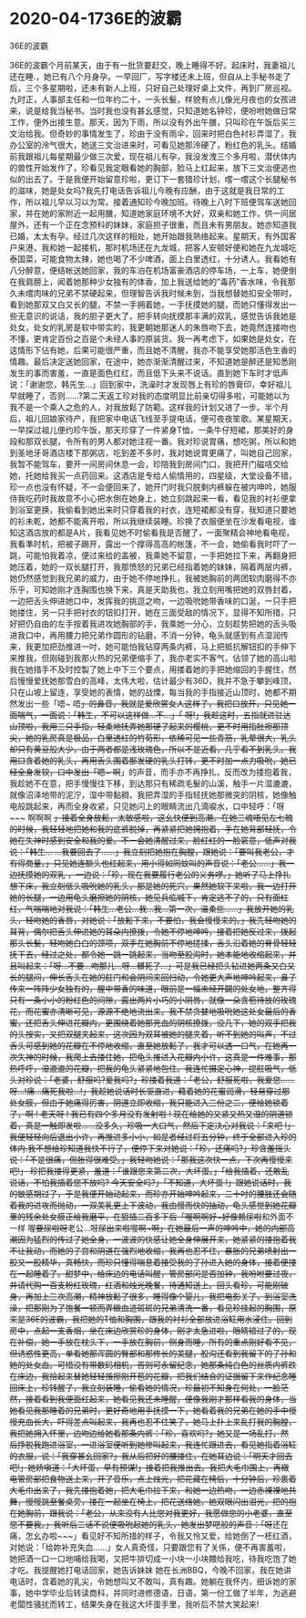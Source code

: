 # 2020-04-1736E的波霸



36E的波霸



36E的波霸个月前某天，由于有一批货要赶交，晚上睡得不好。起床时，我妻祖儿还在睡.，她已有八个月身孕。一早回厂，写字楼还未上班，但自从上手秘书走了后，三个多星期啦，还未有新人上班，只好自己处理好桌上文件，再到厂房巡视。九时正，人事部主任和一位年约二十，一头长髮，样貌有点儿像光月夜也的女孩进来，说是给我当秘书。当时我也没有甚幺感觉，只知道她名钟珍，便吩咐她做日常工作，便外出接生意。那天，因为下雨，所以没有外出午膳，只叫珍在午饭后买三文治给我。但奇妙的事情发生了，珍由于没有雨伞，回来时把白色衬衫弄湿了，我办公室的泠气很大，她送三文治进来时，可看见她那泠硬了，粉红色的乳头。结婚前我跟祖儿每星期最少做三次爱，现在祖儿有孕，我没发洩三个多月啦，潜伏体内的兽性开始发作了，珍看见我定眼看她的胸部，脸马上红起来，放下三文治便逃也似的出去了。于是我便开始留意珍啦，更订下一套猎珍计划，嚐一嚐这个长腿秘书的滋味，她是处女吗?我先打电话告诉祖儿今晚有应酬，由于这就是我日常的工作，所以祖儿早以习以为常。接着通知珍今晚加班。待晚上八时下班便驾车送她回家，并在她的家附近一起用膳，知道她家庭环境不大好，双亲和她工作，供一间居屋外，还有一个正在念预科的妹妹，家庭担子很重，而且未有男朋友。她亦知道我已婚，太太有孕。经过几次这样的相处，她开始跟我熟络起来。星期天，有外国客户来港，我和她一起接机，那时机场还在九龙城，把客人安顿好便和她在九龙城吃泰国菜，可能食物太辣，她也喝了不少啤酒，面上白里透红，十分诱人。我看她有八分醉意，便结帐送她回家，我的车泊在机场富豪酒店的停车场，一上车，她便倒在我肩膀上，闻着她那种少女独有的体香，加上我送给她的”毒药”香水味，令我那久未嚐肉味的兄弟不禁硬起来，但理智告诉我时候未到，当我想替她扣安全带时，看到她那双又白又长的腿，不禁一手拥着她，一手抚摸她的腿，而她只懂得发出一些无意识的说话，我的胆子更大了，把手转向抚摸那丰满的双乳，感觉告诉我她是处女，处女的乳房是软中带实的，我更朝她那迷人的朱唇吻下去，她竟然连接吻也不懂，更肯定百份之百是个未经人事的原装货。我一再考虑下，如果她是处女，在这情形下佔有她，后果可能很严重，而且她不清醒，我亦不能享受她那活色生香的情趣。最后决定送她回家，在途中，她亦渐渐清醒过来，不知道她是醉还是知悉刚发生的事而害羞，一直是面色红红，而且低下头来不说话。直到她下车时才低声说：「谢谢您，韩先生…」回到家中，洗澡时才发现唇上有珍的唇膏印，幸好祖儿早就睡了，否则……?第二天返工珍对我的态度明显比前亲切得多啦，可能她以为我不是一个乘人之危的人，对我放鬆了防範。这样我的计划又进了一步。半个月后，祖儿回娘家待产，我把家中电话飞线至手提电话，便可夜夜笙歌。某星期天，一早探过祖儿便约珍午饭，那天珍穿了一件紧身T恤，一条牛仔短裙，那美好的身段和那双长腿，令所有的男人都对她注视一番。我对珍说胃痛，想吃粥，所以和她到圣地牙哥酒店楼下那粥店，吃到差不多时，我对她说胃更痛了，叫她自己回家，我暂不能驾车，要开一间房间休息一会，珍陪我到房间门口，我把开门磁咭交给她，托她给我买一点药回来。这酒店是专给人偷情用的，四星级，大堂设备不错，珍一点也没有怀疑，不一会便回来了，她开门时我只脱剩内裤躲在被内呻吟，她服侍我吃药时我故意不小心把水倒在她身上，她立刻跳起来一看，看见我的衬衫便拿到浴室更换，我偷看到她出来时只穿着我的衬衣，连短裙都没有穿，我知道只要她的衫未乾，她都不能离开啦，所以我继续装睡。珍换了衣服便坐在沙发看电视，谁知这酒店放的都是A片，我看见她不时偷看我是否醒了，一面聚精会神地看电视，我看準时机，把被子踢开，露出一个撑得高高的帐篷，不一会，她偷看我时吓了一跳，可能怕我着凉，便过来给的盖被，我乘她不留意，一手把她拉下来，再翻身把她压着，她的一双长腿打开，我那愤怒的兄弟已经指着她的妹妹，隔着两层内裤，她仍然感觉到我兄弟的威力，由于她不停地挣扎，我被她胸前的两团软肉磨得不亦乐乎，可知她刚才连胸围也换下来，真是天助我也，我立刻用嘴把她的双唇封着，一边把舌头伸进她口中，发挥我的挑逗之吻，一边吸吮她带香味的口涎，一只手把她搂住，另一只手把衬衣的钮扣打开，她在三面受敌的情况下，显得不知所措，只好把仍自由的左手按着我进攻她胸部的手，我乘她一分心，立刻趁势把她的舌头吸进我口中，再用腰力把兄弟作圆形的钻磨，不消一分钟，龟头就感到有点湿润传来，我更加把劲推进一吋，她可能怕我钻穿两条内裤，马上把抵抗解钮扣的手伸下来推我，但刚碰到我那火热的兄弟便缩手了，我亦老实不客气，佔领了她的高山啦我在她措手不及时控製了她上中下三个要点，用搂着她的手把她缩回的手握住，然后慢慢爱抚她那雪白的高峰，太伟大啦，估计最少有36D，我并不急于攀到峰顶，只在山坡上留连，享受她的表情，她的战慄，每当我的手指接近山顶时，她都不期然发出一些「唔~ 唔~~」的鼻音，我就是爱欣赏女人这样子，我把口放开，只见她一面喘气，一面说：「韩生，不可以这样做…不…」「 呀!」我趁这时，五指就进驻达山顶啦，我用三只手指，轻柔地抚弄她那硬了起来的樱桃，更不时用指肚擦那顶尖，她的乳房真是极品，白里透红的竹荀形，依稀可见一些青筋，乳晕很大，乳头却只有黄豆般大少，由于两者都是浅玫瑰色，所以不是近看，几乎看不到乳头。我用口含着她的乳头，再用舌头围着那发硬的乳头打转，更不时加一点力吸吮，她已经全身发软，口中发出「嗯~ 啊~~」的声音，而手亦不再挣扎，反而改为搂抱着我，我趁她不在意，把手慢慢往下移，到达那只有稀疏毛髮的山溪，触手一片湿漉漉，就像沼泽地带的泥泞，湿中带黏稠，我把弄湿的手指轻抚她那微突的阴核，她像触电般跳起来，再而全身收紧，只见她闪上的眼睛流出几滴唳水，口中轻呼：「呀 ~~~ 啊啊啊 ~~~~~~~~」接着全身放鬆，太敏感啦，这幺快便到高潮。在她三魂唔见左七魄的时候，我轻轻地把她和我的底裤脱掉，再紧紧把她拥抱着，手在她背部轻抚，令她在失神时感到安全和我的爱。不一会她清醒过来，脸红红的一脸窘意，低声对我说：「韩生… …我要回去了……」我立刻把她抱在胸膛，跟她说：「要叫我老公，才有得商量。」只见她连额头也红起来，用小得如同蚊叫的声音说：「老公……」我一边抚摸她的双乳 ，一边说：「珍，现在我要履行老公的义务啰。」她听了马上挣扎想下床，我立刻低头吸吮她的乳头，那是她的死穴，果然她软下来啦，我一边打开她的长腿，一边用龟头磨擦她的阴核，她见兵临城下，肯定逃不了的，只有面红红，气喘喘地对我说：「韩生…老公…我…我…第一次，温柔些……」我放开她的乳头，轻吻她的香唇，对她说：「放鬆下来，不要怕，我会慢慢来的。」我先轻吻她的耳背，偶尔把舌头伸进她的耳朵内撩拨，令她不停地呻吟，接着把她反过来，拨起那头长髮，轻吻她白白的颈项，双手在她胸前不停地搓揉，舌头沿着她的脊骨轻轻抚下去，经过之处，都令她一跳一跳起来，当吻至股沟时，她本能地收缩起来，并且叫起来：「呀…不要…吻那儿…呀…髒死了…」可是我已经把头钻进她两条又白又长的腿间，伸长舌头在她的肛门和会阴间来回扫动，令她更大声地呻吟起来，鼻子传来一阵阵少女独有的，腥中带香的味道，眼前是一幅未经开闢的处女地，整齐得只有一条小小的粉红色的间隙，露出两片小巧的小阴唇，就像一朵含苞待放的玫瑰花，而花蜜亦清晰可见，源源不绝地流出来。我不禁贪婪地吸吮她这处女最后的香蜜，还把舌头伸进花瓣内，更围绕着她那充血的阴核撩拨，没几下，她的双手把我的头按实，又把双腿夹起来，这次因为双耳被她的腿夹着，听不到她的叫声，不过舌头可感到她的花瓣在不停地收缩，直至她放鬆了，我才可以透一口气，在她再一次失神的时候，我爬上去搂住她，把龟头推进入花瓣内小许，这真是一件难事，那热呼呼，湿漉漉的花瓣，把我的龟头紧紧地包住。我连忙摄定心神，提肛吸气，低头对珍说：「老婆，舒服吗?爱我吗?」珍搂着我道：「老公，舒服死啦，我爱您……呀…!痛…痛死我啦…!」我趁她说话时长驱直进，藉着她的花蜜润滑，轻易穿过那处女膜，但由于她痛得厉害，阴道立即收缩，我只能进入三份之二，便给她锁着了，啊 ! 老天呀 ! 我已有四个多月没有发射啦 ! 现在给她的又紧又热又湿的阴道锁着，真是一触即发啦……没多久，珍吸一大口气，然后下定决心对我说：「来吧 !」我便轻轻向后退出小许，再推进多小小，如是者经过将五分钟，终于全部进入珍的体内.我不想给珍知道我快不行了，便停下来对她说：「珍，还痛吗?」珍含羞摇头说：「不是很痛，但胀得很难受。」我轻吻她说：「那我这次快一点，下次再慢慢来吧!」 珍把我搂得更紧，羞道：「谁跟您来第二次，大坏蛋。」「给我插着，还敢乱说话，不怕我插着您不放吗? 今天安全吗?」「不知道，大坏蛋 !」跟她说话时，我的敏感期过了，于是我便开始动起来，而珍亦开始呻吟起来，二十吋的腰肢还会随着我的进攻而抛动，一双美乳更上下波动，我由慢而快的抽动，龟头感觉到她花瓣里的残余处女膜正给我磨平，在狠插二百多下后「喔~~啊~~啊~~好~好像赖尿啦~~和外面不一样 喔~~要尿啦呀~~老公…呀~~尿出来啦~~喔~~啊~啊」在她最后一声的呻吟中，她的内部高潮因为猛烈的传过了她全身，一波波的快感让她全身伸展开来，她紧紧的搂抱着我不让我动，而她的子宫和阴道在强烈地收缩，我再也忍不住，暴胀的兄弟喷射出一股又一股精华，真畅快，而珍只懂得喘息着接受我的子孙进入她的身体，接着便搂在一起睡着了。甜梦中，给床边的电话叫醒，管房部问是否加钟，我吩咐要过夜，并请代购一百支粉红玫瑰，红酒和烛光晚餐，待通知送上。回头看珍，可能刚破身，再加上三次高潮，精神放鬆了很多，睡得像个婴儿，我把电影关了，到浴室洗澡，把那刚为了饱餐一顿而弄緻血迹斑斑的兄弟清洗一番，看见珍挂起的胸围，原来是36E的波霸，我把她的T恤和胸围，跟我的衬衫全部放进浴缸用水浸住。回到房中，点起一支香烟，坐在床边欣赏珍的身体，刚才太急进啦，眼睛错过了的，现在补偿，她一手放在枕头下，一手放在胸前，侧身而睡，所有的重点刚好看不见，但诱惑性更高，单看她那浑圆的臀部和那修长的美腿，股沟还看到我留下的子孙和她的处女血。可惜没有带数码相机，否则可永留纪念，她那条纯白色的丝质内裤跌在床边，我拾起来替她轻轻揩擦刚开苞的花瓣，把我们结合的证据留下来作纪念睡回床上，珍转醒了，我立刻装睡，偷看她的情况，珍最初不知身在何处，一脸茫然，接着看到我便面红起来，她看见我还未睡醒，便像我刚才那样看我的身体，当她看见我那睡着的兄弟时，更好奇地用手抚摸一下，她看着我的兄弟在她的手中慢慢充血长大，吓得差点叫起来，我再也忍不住笑了，她马上扑上来乱打我的胸膛，我把她拥入怀里，边吻边给她看那条内裤：「珍，喜欢吗?」她又是一场乱打，然后挣脱我跑进浴室，一进浴室便听到她惨叫起来，我连忙跟进去，看见她指着浴缸的衣服，说：「我穿甚幺回家?」我从后把好的腰搂住，在她耳边说：「明天才回去吧!」她娇嗔道：「大坏蛋，早有预谋!」接着把我推出去。我把大毛巾围上，再緻电管房部把食物送上来，开了音乐，点上烛光，把花藏在椅后，十分钟后，珍裹着大毛巾出来了，我先搂抱着她，把大毛巾拉下来，和她一边热吻，一边赤裸裸地共舞，慢慢跳至餐桌旁，搂在一起坐在椅上，把花送络她，她双眼闪出泪光，把的抱在她胸前，跟我说：「老公，从来没有人比您对我更好，我愿做您的小老婆，直至您不要我。」我听后二话不说便吸吮起她的乳头，她发出梦呓般的声音：「呀~~还在痛，怎幺办啦~~~」看见好不知所措的样子，令我又怜又爱，给她倒了一柸红酒，对她说：「给妳补充失血……」女人真奇怪，只要跟您有了关係，便不再害羞啦，她把酒一口一口地哺给我喝，又把牛排切成一小块一小块餵给我吃，待我吃饱了她才吃。我提醒她打电话回家，她告诉妹妹 她在长洲BBQ，今晚不回家，我在她讲电话时，含着她的乳尖，令她想叫又不敢叫，真有趣。她躺在我怀内，细诉她的家事，她中学毕业后转读商科，并同时进修德语，日语，第一份工做了半年，为逃避老闆性骚扰而转工，结果失身在我这大坏蛋手里，我听后不禁大笑起来!


